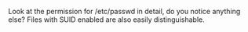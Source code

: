 Look at the permission for /etc/passwd in detail, do you notice anything else?
Files with SUID enabled are also easily distinguishable.
